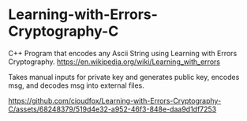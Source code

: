 # Learning-with-Errors-Cryptography-C
C++ Program that encodes any Ascii String using Learning with Errors Cryptography. 
https://en.wikipedia.org/wiki/Learning_with_errors

Takes manual inputs for private key and generates public key, encodes msg, and decodes msg into external files.

https://github.com/cioudfox/Learning-with-Errors-Cryptography-C/assets/68248379/519d4e32-a952-46f3-848e-daa9d1df7253

